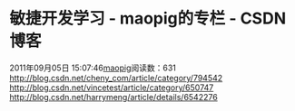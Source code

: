 # 敏捷开发学习 - maopig的专栏 - CSDN博客
2011年09月05日 15:07:46[maopig](https://me.csdn.net/maopig)阅读数：631
http://blog.csdn.net/cheny_com/article/category/794542
http://blog.csdn.net/vincetest/article/category/650747
http://blog.csdn.net/harrymeng/article/details/6542276
